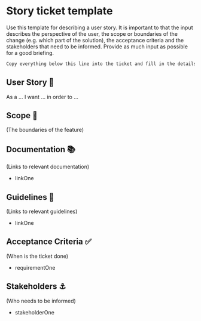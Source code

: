 # Story ticket template

Use this template for describing a user story. It is important to that the input describes the perspective of the user, the scope or boundaries of the change (e.g. which part of the solution), the acceptance criteria and the stakeholders that need to be informed. Provide as much input as possible for a good briefing.

~~~markdown
Copy everything below this line into the ticket and fill in the details.
~~~

## User Story 👥

As a …
I want …
in order to …

## Scope 🔎

(The boundaries of the feature)

## Documentation 📚

(Links to relevant documentation)

- linkOne

## Guidelines 🧭

(Links to relevant guidelines)

- linkOne

## Acceptance Criteria ✅

(When is the ticket done)

- requirementOne

## Stakeholders ⚓️

(Who needs to be informed)

- stakeholderOne
